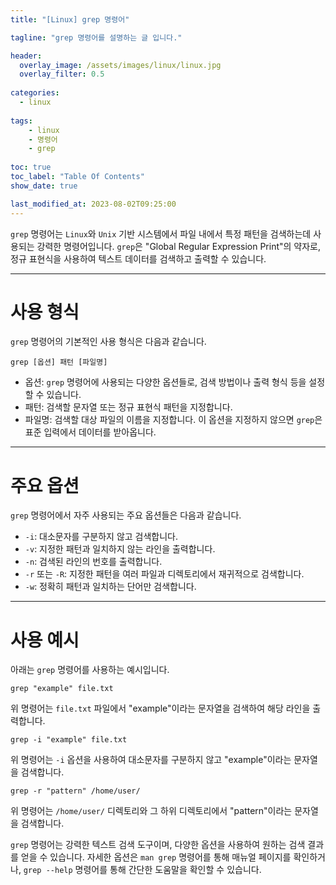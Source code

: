 ```yaml
---
title: "[Linux] grep 명령어"

tagline: "grep 명령어를 설명하는 글 입니다."

header:
  overlay_image: /assets/images/linux/linux.jpg
  overlay_filter: 0.5
  
categories:
  - linux
  
tags:
    - linux
    - 명령어
    - grep
    
toc: true
toc_label: "Table Of Contents"
show_date: true

last_modified_at: 2023-08-02T09:25:00
---
```


`grep` 명령어는 `Linux`와 `Unix` 기반 시스템에서 파일 내에서 특정 패턴을 검색하는데 사용되는 강력한 명령어입니다. `grep`은 "Global Regular Expression Print"의 약자로, 정규 표현식을 사용하여 텍스트 데이터를 검색하고 출력할 수 있습니다.

---

# 사용 형식
`grep` 명령어의 기본적인 사용 형식은 다음과 같습니다.

``` shell
grep [옵션] 패턴 [파일명]
```
- 옵션: `grep` 명령어에 사용되는 다양한 옵션들로, 검색 방법이나 출력 형식 등을 설정할 수 있습니다.
- 패턴: 검색할 문자열 또는 정규 표현식 패턴을 지정합니다.
- 파일명: 검색할 대상 파일의 이름을 지정합니다. 이 옵션을 지정하지 않으면 `grep`은 표준 입력에서 데이터를 받아옵니다.

---

# 주요 옵션
`grep` 명령어에서 자주 사용되는 주요 옵션들은 다음과 같습니다.

- `-i`: 대소문자를 구분하지 않고 검색합니다.
- `-v`: 지정한 패턴과 일치하지 않는 라인을 출력합니다.
- `-n`: 검색된 라인의 번호를 출력합니다.
- `-r` 또는 `-R`: 지정한 패턴을 여러 파일과 디렉토리에서 재귀적으로 검색합니다.
- `-w`: 정확히 패턴과 일치하는 단어만 검색합니다.

---
# 사용 예시
아래는 `grep` 명령어를 사용하는 예시입니다.

``` shell
grep "example" file.txt
```
위 명령어는 `file.txt` 파일에서 "example"이라는 문자열을 검색하여 해당 라인을 출력합니다.

``` shell
grep -i "example" file.txt
```
위 명령어는 `-i` 옵션을 사용하여 대소문자를 구분하지 않고 "example"이라는 문자열을 검색합니다.

``` shell
grep -r "pattern" /home/user/
```
위 명령어는 `/home/user/` 디렉토리와 그 하위 디렉토리에서 "pattern"이라는 문자열을 검색합니다.


`grep` 명령어는 강력한 텍스트 검색 도구이며, 다양한 옵션을 사용하여 원하는 검색 결과를 얻을 수 있습니다. 자세한 옵션은 `man grep` 명령어를 통해 매뉴얼 페이지를 확인하거나, `grep --help` 명령어를 통해 간단한 도움말을 확인할 수 있습니다.

